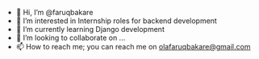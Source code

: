 - 👋 Hi, I’m @faruqbakare
- 👀 I’m interested in Internship roles for backend development
- 🌱 I’m currently learning Django development
- 💞️ I’m looking to collaborate on ...
- 📫 How to reach me; you can reach me on olafaruqbakare@gmail.com

<!---
faruqbakare/faruqbakare is a ✨ special ✨ repository because its `README.md` (this file) appears on your GitHub profile.
You can click the Preview link to take a look at your changes.
--->
